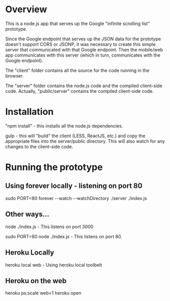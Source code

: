

# Overview

This is a node.js app that serves up the Google "infinite scrolling list" prototype.

Since the Google endpoint that serves up the JSON data for the prototype doesn't support CORS or JSONP, it was
necessary to create this simple server that communicated with that Google endpoint. Then the mobile/web app
communicates with this server (which in turn, communicates with the Google endpoint).

The "client" folder contains all the source for the code running in the browser.

The "server" folder contains the node.js code and the compiled client-side code. Actually, "public/server" contains
the compiled client-side code.



# Installation

"npm install" - this installs all the node.js dependencies.

gulp - this will "build" the client (LESS, ReactJS, etc.) and copy the appropriate files into the server/public directory. This will also watch for any changes to the client-side code.


# Running the prototype

## Using forever locally - listening on port 80

sudo PORT=80 forever --watch  --watchDirectory ./server ./index.js

## Other ways...

node ./index.js - This listens on port 3000

sudo PORT=80 node ./index.js - This listens on port 80.

## Heroku Locally

heroku local web - Using heroku local toolbelt

## Heroku on the web

heroku ps:scale web=1
heroku open






